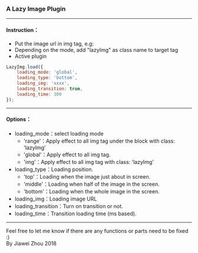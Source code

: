 
### A Lazy Image Plugin
---
#### Instruction：
+ Put the image url in img tag, e.g: <img src="xxxx" alt="">
+ Depending on the mode, add "lazyImg" as class name to target tag
+ Active plugin
```javascript
LazyImg.load({
    loading_mode: 'global',
    loading_type: 'bottom',
    loading_img: 'xxxx',
    loading_transition: true,
    loading_time: 300
});
```
---
#### Options：
+ loading_mode：select loading mode
	+ 'range'：Apply effect to all img tag under the block with class: 'lazyImg'
	+ 'global'：Apply effect to all img tag.
    + 'img'：Apply effect to all img tag with class: 'lazyImg'
+ loading_type：Loading position.
	+ 'top'：Loading when the image just about in screen.
	+ 'middle'：Loading when half of the image in the screen.
	+ 'bottom'：Loading when the whole image in the screen.
+ loading_img：Loading image URL
+ loading_transition：Turn on transition or not.
+ loading_time：Transition loading time (ms based).
---
Feel free to let me know if there are any functions or parts need to be fixed :)
<br>By Jiawei Zhou 2018
